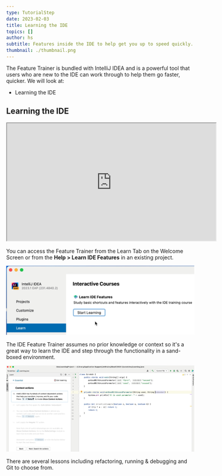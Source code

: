 ```yaml
---
type: TutorialStep
date: 2023-02-03
title: Learning the IDE
topics: []
author: hs
subtitle: Features inside the IDE to help get you up to speed quickly.
thumbnail: ./thumbnail.png
---
```


The Feature Trainer is bundled with IntelliJ IDEA and is a powerful tool that users who are new to the IDE can work through to help them go faster, quicker. We will look at:

- Learning the IDE

## Learning the IDE

<iframe width="560" height="315" src="https://www.youtube.com/embed/UfN8iWKHvt0" >
</iframe>

You can access the Feature Trainer from the Learn Tab on the Welcome Screen or from the **Help > Learn IDE Features** in an existing project.

![learn-tab.png](learn-tab.png)

The IDE Feature Trainer assumes no prior knowledge or context so it's a great way to learn the IDE and step through the functionality in a sand-boxed environment.

![feature-trainer.png](feature-trainer.png)

There are several lessons including refactoring, running & debugging and Git to choose from.
